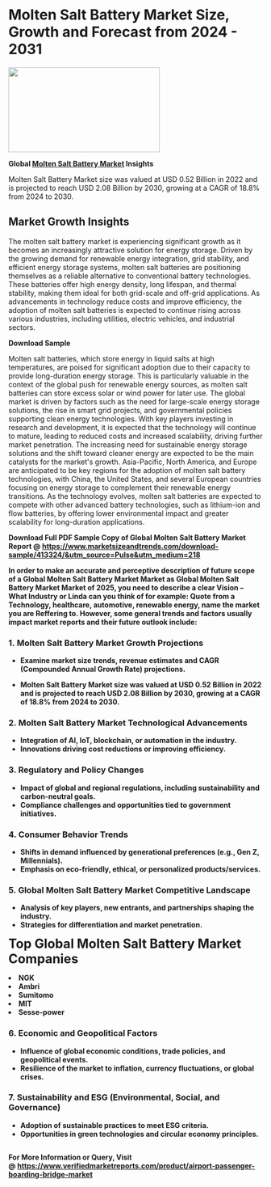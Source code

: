 <H1>Molten Salt Battery Market Size, Growth and Forecast from 2024 - 2031</H1><img class="aligncenter size-medium wp-image-584254" src="https://thirdeyenews.in/wp-content/uploads/2024/09/Global-Market-Research-300x168.jpeg" alt="" width="300" height="168" /><p><strong>Global&nbsp;<a href="https://www.marketsizeandtrends.com/download-sample/413324/&amp;utm_source=Pulse&amp;utm_medium=218">Molten Salt Battery Market</a> Insights</strong></p><p>Molten Salt Battery Market size was valued at USD 0.52 Billion in 2022 and is projected to reach USD 2.08 Billion by 2030, growing at a CAGR of 18.8% from 2024 to 2030.</p><p><h2>Market Growth Insights</h2> <p>The molten salt battery market is experiencing significant growth as it becomes an increasingly attractive solution for energy storage. Driven by the growing demand for renewable energy integration, grid stability, and efficient energy storage systems, molten salt batteries are positioning themselves as a reliable alternative to conventional battery technologies. These batteries offer high energy density, long lifespan, and thermal stability, making them ideal for both grid-scale and off-grid applications. As advancements in technology reduce costs and improve efficiency, the adoption of molten salt batteries is expected to continue rising across various industries, including utilities, electric vehicles, and industrial sectors.</p> <p><strong>Download Sample</strong></p> <p>Molten salt batteries, which store energy in liquid salts at high temperatures, are poised for significant adoption due to their capacity to provide long-duration energy storage. This is particularly valuable in the context of the global push for renewable energy sources, as molten salt batteries can store excess solar or wind power for later use. The global market is driven by factors such as the need for large-scale energy storage solutions, the rise in smart grid projects, and governmental policies supporting clean energy technologies. With key players investing in research and development, it is expected that the technology will continue to mature, leading to reduced costs and increased scalability, driving further market penetration. The increasing need for sustainable energy storage solutions and the shift toward cleaner energy are expected to be the main catalysts for the market's growth. Asia-Pacific, North America, and Europe are anticipated to be key regions for the adoption of molten salt battery technologies, with China, the United States, and several European countries focusing on energy storage to complement their renewable energy transitions. As the technology evolves, molten salt batteries are expected to compete with other advanced battery technologies, such as lithium-ion and flow batteries, by offering lower environmental impact and greater scalability for long-duration applications. <p><strong></p><p><span class=""><strong>Download Full PDF Sample Copy of Global Molten Salt Battery Market Report</strong> @ <a href="https://www.marketsizeandtrends.com/download-sample/413324/&amp;utm_source=Pulse&amp;utm_medium=218" target="_blank">https://www.marketsizeandtrends.com/download-sample/413324/&amp;utm_source=Pulse&amp;utm_medium=218</a></span></p><p>In order to make an accurate and perceptive description of future scope of a Global&nbsp;Molten Salt Battery Market Market as Global&nbsp;Molten Salt Battery Market Market of 2025, you need to describe a clear Vision &ndash; What Industry or Linda can you think of for example: Quote from a Technology, healthcare, automotive, renewable energy, name the market you are Reffering to. However, some general trends and factors usually impact market reports and their future outlook include:</p><h3>1.&nbsp;<strong>Molten Salt Battery Market Growth Projections</strong></h3><ul><li>Examine market size trends, revenue estimates and CAGR (Compounded Annual Growth Rate) projections.</li><li><p>Molten Salt Battery Market size was valued at USD 0.52 Billion in 2022 and is projected to reach USD 2.08 Billion by 2030, growing at a CAGR of 18.8% from 2024 to 2030.</p></li></ul><h3>2.&nbsp;<strong>Molten Salt Battery Market Technological Advancements</strong></h3><ul><li>Integration of AI, IoT, blockchain, or automation in the industry.</li><li>Innovations driving cost reductions or improving efficiency.</li></ul><h3>3.&nbsp;<strong>Regulatory and Policy Changes</strong></h3><ul><li>Impact of global and regional regulations, including sustainability and carbon-neutral goals.</li><li>Compliance challenges and opportunities tied to government initiatives.</li></ul><h3>4.&nbsp;<strong>Consumer Behavior Trends</strong></h3><ul><li>Shifts in demand influenced by generational preferences (e.g., Gen Z, Millennials).</li><li>Emphasis on eco-friendly, ethical, or personalized products/services.</li></ul><h3>5.&nbsp;<strong>Global Molten Salt Battery Market Competitive Landscape</strong></h3><ul><li>Analysis of key players, new entrants, and partnerships shaping the industry.</li><li>Strategies for differentiation and market penetration.</li></ul><p data-pm-slice="1 1 []"><span style="color: inherit; font-family: inherit; font-size: 25px;">Top Global Molten Salt Battery Market Companies</span></p><div class="" data-test-id=""><p><li>NGK</li><li> Ambri</li><li> Sumitomo</li><li> MIT</li><li> Sesse-power</li></p></div><h3>6.&nbsp;<strong>Economic and Geopolitical Factors</strong></h3><ul><li>Influence of global economic conditions, trade policies, and geopolitical events.</li><li>Resilience of the market to inflation, currency fluctuations, or global crises.</li></ul><h3>7.&nbsp;<strong>Sustainability and ESG (Environmental, Social, and Governance)</strong></h3><ul><li>Adoption of sustainable practices to meet ESG criteria.</li><li>Opportunities in green technologies and circular economy principles.</li></ul><h2><strong style="font-size: 14px;">For More Information or Query, Visit @&nbsp;</strong><a style="background-color: #ffffff; font-size: 14px;" href="https://www.marketsizeandtrends.com/report/molten-salt-battery-market/" target="_blank">https://www.verifiedmarketreports.com/product/airport-passenger-boarding-bridge-market</a></h2>
